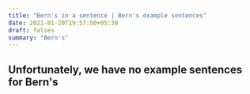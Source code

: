 ```yaml
---
title: "Bern's in a sentence | Bern's example sentences"
date: 2021-01-20T19:57:50+05:30
draft: falses
summary: "Bern's"
---
```

## Unfortunately, we have no example sentences for Bern's                 
